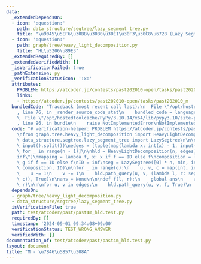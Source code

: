 ```yaml
---
data:
  _extendedDependsOn:
  - icon: ':question:'
    path: data_structure/segtree/lazy_segment_tree.py
    title: "\u9045\u5EF6\u30BB\u30B0\u30E1\u30F3\u30C8\u6728 (Lazy Segment Tree)"
  - icon: ':question:'
    path: graph/tree/heavy_light_decomposition.py
    title: "HL\u5206\u89E3"
  _extendedRequiredBy: []
  _extendedVerifiedWith: []
  _isVerificationFailed: true
  _pathExtension: py
  _verificationStatusIcon: ':x:'
  attributes:
    PROBLEM: https://atcoder.jp/contests/past202010-open/tasks/past202010_m
    links:
    - https://atcoder.jp/contests/past202010-open/tasks/past202010_m
  bundledCode: "Traceback (most recent call last):\n  File \"/opt/hostedtoolcache/PyPy/3.10.14/x64/lib/pypy3.10/site-packages/onlinejudge_verify/documentation/build.py\"\
    , line 76, in _render_source_code_stat\n    bundled_code = language.bundle(\n\
    \  File \"/opt/hostedtoolcache/PyPy/3.10.14/x64/lib/pypy3.10/site-packages/onlinejudge_verify/languages/python.py\"\
    , line 96, in bundle\n    raise NotImplementedError\nNotImplementedError\n"
  code: "# verification-helper: PROBLEM https://atcoder.jp/contests/past202010-open/tasks/past202010_m\n\
    \nfrom graph.tree.heavy_light_decomposition import HeavyLightDecomposition\nfrom\
    \ data_structure.segtree.lazy_segment_tree import LazySegtree\n\n\nn, q = map(int,\
    \ input().split())\nedges = [tuple(map(lambda x: int(x) - 1, input().split()))\
    \ for _ in range(n - 1)]\n\nhld = HeavyLightDecomposition(n, edges)\n\ninf = float(\"\
    inf\")\nmapping = lambda f, x: x if f == ID else f\ncomposition = lambda f, g:\
    \ g if f == ID else f\nID = inf\nseg = LazySegtree([0] * n, min, inf, mapping,\
    \ composition, ID)\n\nfor _ in range(q):\n    u, v, c = map(int, input().split())\n\
    \    u -= 1\n    v -= 1\n    hld.path_query(u, v, (lambda l, r: seg.apply(l, r,\
    \ c)), True)\n\nans = None\n\n\ndef f(l, r):\n    global ans\n    ans = seg.prod(l,\
    \ r)\n\n\nfor u, v in edges:\n    hld.path_query(u, v, f, True)\n    print(ans)\n"
  dependsOn:
  - graph/tree/heavy_light_decomposition.py
  - data_structure/segtree/lazy_segment_tree.py
  isVerificationFile: true
  path: test/atcoder/past/past4m_hld.test.py
  requiredBy: []
  timestamp: '2024-09-01 09:34:08+09:00'
  verificationStatus: TEST_WRONG_ANSWER
  verifiedWith: []
documentation_of: test/atcoder/past/past4m_hld.test.py
layout: document
title: "M - \u7B46\u5857\u308A"
---
```

